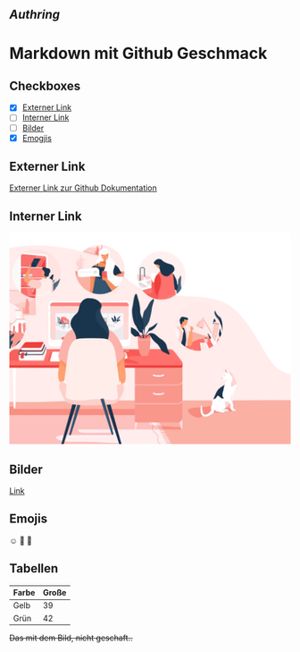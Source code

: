 ## ***Authring***
# Markdown mit Github Geschmack

## Checkboxes
  - [x] [Externer Link](#Externer-link)
  - [ ] [Interner Link](#Interner-link)
  - [ ] [Bilder](#Bilder)
  - [x] [Emogjis](#Emojis)

## Externer Link
  [Externer Link zur Github Dokumentation](https://docs.github.com/de)

## Interner Link
  ![Interner Link](/image/motion-graphic-png.png)

## Bilder
  [Link](https://www.kibrispdr.org/dwn/8/motion-graphic-png.png/ "Externes Bild")

## Emojis

  :relaxed: :cold_face: :exploding_head:
  
## Tabellen
  |  Farbe |  Große |
  |--------|--------|
  |  Gelb  |   39   |
  |  Grün  |   42   |

 
 ~~Das mit dem Bild, nicht geschaft..~~
